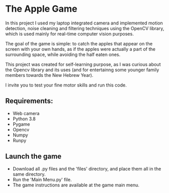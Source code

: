 # The Apple Game
In this project I used my laptop integrated camera and implemented motion detection, noise cleaning and filtering techniques using the OpenCV library, which is used mainly for real-time computer vision purposes.

The goal of the game is simple: to catch the apples that appear on the screen with your own hands, as if the apples were actually a part of the surrounding space, while avoiding the half eaten ones.

This project was created for self-learning purpose, as I was curious about the Opencv library and its uses (and for entertainng some younger family members towards the New Hebrew Year).

I invite you to test your fine motor skills and run this code.

## Requirements:
* Web camera
* Python 3.8
* Pygame
* Opencv
* Numpy
* Runpy

## Launch the game
* Download all .py files and the 'files' directory, and place them all in the same directory.
* Run the 'Main Menu.py' file.
* The game instructions are available at the game main menu.

